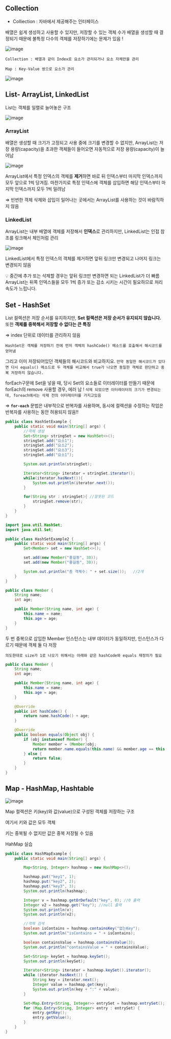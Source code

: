 ## Collection

- Colliection : 자바에서 제공해주는 인터페이스

배열은 쉽게 생성하고 사용할 수 있지만, 저장할 수 있는 객체 수가 배열을 생성할 때 결정되기 때문에 불특정 다수의 객체를 저장하기에는 문제가 있음 !

![image](https://github.com/githyuniiee/EST-TIL/assets/109260733/0094e8dc-aa8e-4041-96a7-589ef7674a0c)


`Collection : 배열과 같이 Index로 요소가 관리되거나 요소 자체만을 관리` 

`Map : Key-Value 쌍으로 요소가 관리`

![image](https://github.com/githyuniiee/EST-TIL/assets/109260733/2278b203-46c4-44ba-a0d0-b7eaf5d68694)

## List- ArrayList, LinkedList

List는 객체를 일렬로 늘어놓은 구조

![image](https://github.com/githyuniiee/EST-TIL/assets/109260733/ef4d7e13-7585-4d94-828d-212f5ae251f8)


### ArrayList

배열은 생성할 때 크기가 고정되고 사용 중에 크기를 변경할 수 없지만, ArrayList는 저장 용량(capacity)을 초과한 객체들이 들어오면 자동적으로 저장 용량(capacity)이 늘어남

![image](https://github.com/githyuniiee/EST-TIL/assets/109260733/d45d98de-1168-48ac-b67a-770ec2e02d5b)


ArrayList에서 특정 인덱스의 객체를 **제거**하면 바로 뒤 인덱스부터 마지막 인덱스까지 모두 앞으로 1씩 당겨짐. 마찬가지로 특정 인덱스에 객체를 삽입하면 해당 인덱스부터 마지막 인덱스까지 모두 1씩 밀려남

⇒  빈번한 객체 삭제와 삽입이 일어나는 곳에서는 ArrayList를 사용하는 것이 바람직하지 않음

### LinkedList

ArrayList는 내부 배열에 객체를 저장해서 **인덱스**로 관리하지만, LinkedList는 인접 참조를 링크해서 체인처럼 관리

![image](https://github.com/githyuniiee/EST-TIL/assets/109260733/2990cfac-d841-4fc9-bff5-0c899d481738)


LinkedList에서 특정 인덱스의 객체를 제거하면 앞뒤 링크만 변경되고 나머지 링크는 변경되지 않음

<aside>
💡 중간에 추가 또는 삭제할 경우는 앞뒤 링크만 변경하면 되는 LinkedList가 더 빠름
ArrayList는 뒤쪽 인덱스들을 모두 1씩 증가 또는 감소 시키는 시간이 필요하므로 처리 속도가 느립니다.

</aside>

## Set - HashSet

 List 컬렉션은 저장 순서를 유지하지만, **Set 컬렉션은 저장 순서가 유지되지 않습니다.** 또한 **객체를 중복해서 저장할 수 없다는 큰 특징**

⇒ index 단위로 데이터를 관리하지 않음

`HashSet은 객체를 저장하기 전에 먼저 객체의 hashCode() 메소드를 호출해서 해시코드를 얻어냄` 

그리고 이미 저장되어있던 객체들의 해시코드와 비교하지요. `만약 동일한 해시코드가 있다면 다시 equals() 메소드로 두 객체를 비교해서 true가 나오면 동일한 객체로 판단하고 중복 저장하지 않습니다.`

forEach구문에 Set을 넣을 때, 당시 Set의 요소들로 이터레이터를 만들기 때문에 forEach의 remove 사용할 경우, 에러 남 ! `삭제 되었으면 이터레이터의 크기가 변경되는데, foreach에서는 삭제 전의 이터레이터를 가지고있음`

⇒ **`for-each`** 문법은 내부적으로 반복자를 사용하며, 동시에 컬렉션을 수정하는 작업은 반복자를 사용하는 동안 허용되지 않음!!

```java
public class HashSetExample {
    public static void main(String[] args) {
        //객체 생성
        Set<String> stringSet = new HashSet<>();
        stringSet.add("요소1");
        stringSet.add("요소2");
        stringSet.add("요소3");
        stringSet.add("요소1");

        System.out.println(stringSet);

        Iterator<String> iterator = stringSet.iterator();
        while(iterator.hasNext()){
            System.out.println(iterator.next());
        }

        for(String str : stringSet){ //잘못된 코드
            stringSet.remove(str);   
        }
    }
}
```

```java
import java.util.HashSet;
import java.util.Set;

public class HashSetExample2 {
	public static void main(String[] args) {
		Set<Member> set = new HashSet<>();

		set.add(new Member("홍길동", 30));
		set.add(new Member("홍길동", 30));

		System.out.println("총 객체수: " + set.size());   //2개
	}
}

public class Member {
	String name;
	int age;

	public Member(String name, int age) {
		this.name = name;
		this.age = age;
	}
}
```

두 번 중복으로 삽입한 Member 인스턴스는 내부 데이터가 동일하지만, 인스턴스가 다르기 때문에 객체 둘 다 저장

`의도한대로 size가 1로 나오기 위해서는 아래와 같은 hashCode와 equals 재정의가 필요` 

```java
public class Member {
	String name;
	int age;

	public Member(String name, int age) {
		this.name = name;
		this.age = age;
	}

	@Override
	public int hashCode() {
		return name.hashCode() + age;
	}

	@Override
	public boolean equals(Object obj) {
		if (obj instanceof Member) {
			Member member = (Member)obj;
			return member.name.equals(this.name) && member.age == this.age;
		} else {
			return false;
		}
	}
}
```

## Map - HashMap, Hashtable

![image](https://github.com/githyuniiee/EST-TIL/assets/109260733/c5daa89c-f80d-4ee8-b916-ea769a8e4ed9)

Map 컬렉션은 키(key)와 값(value)으로 구성된 객체를 저장하는 구조

여기서 키와 값은 모두 객체

키는 중복될 수 없지만 값은 중복 저장될 수 있음

HahMap 실습

```java
public class HashMapExample {
    public static void main(String[] args) {

        Map<String, Integer> hashmap = new HashMap<>();

        hashmap.put("key1", 1);
        hashmap.put("key2", 2);
        hashmap.put("key3", 3);
        System.out.println(hashmap);

        Integer v = hashmap.getOrDefault("key", 0); //0 출력
        Integer v2 = hashmap.get("key"); //null 출력
        System.out.println(v);
        System.out.println(v2);

        //객체 검색
        boolean isContains = hashmap.containsKey("없는Key");
        System.out.println("isContains = " + isContains);

        boolean containsValue = hashmap.containsValue(3);
        System.out.println("containsValue = " + containsValue);

        Set<String> keySet = hashmap.keySet();
        System.out.println(keySet);

        Iterator<String> iterator = hashmap.keySet().iterator();
        while (iterator.hasNext()) {
            String key = iterator.next();
            Integer value = hashmap.get(key);
            System.out.println(key + ":" + value);
        }

        Set<Map.Entry<String, Integer>> entrySet = hashmap.entrySet();
        for (Map.Entry<String, Integer> entry : entrySet) {
            entry.getKey();
            entry.getValue();
        }
    }
}
```
